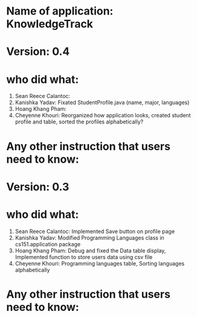 # Name of application: KnowledgeTrack

# Version: 0.4

# who did what:
1. Sean Reece Calantoc: 
2. Kanishka Yadav: Fixated StudentProfile.java (name, major, languages)  
3. Hoang Khang Pham:
4. Cheyenne Khouri: Reorganized how application looks, created student profile and table, sorted the profiles alphabetically?


# Any other instruction that users need to know:

# Version: 0.3

# who did what:
1. Sean Reece Calantoc: Implemented Save button on profile page
2. Kanishka Yadav: Modified Programming Languages class in cs151.application package
3. Hoang Khang Pham: Debug and fixed the Data table display, Implemented function to store users data using csv file
4. Cheyenne Khouri: Programming languages table, Sorting languages alphabetically


# Any other instruction that users need to know:



